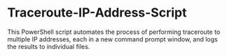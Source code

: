 # Traceroute-IP-Address-Script
This PowerShell script automates the process of performing traceroute to multiple IP addresses, each in a new command prompt window, and logs the results to individual files.
